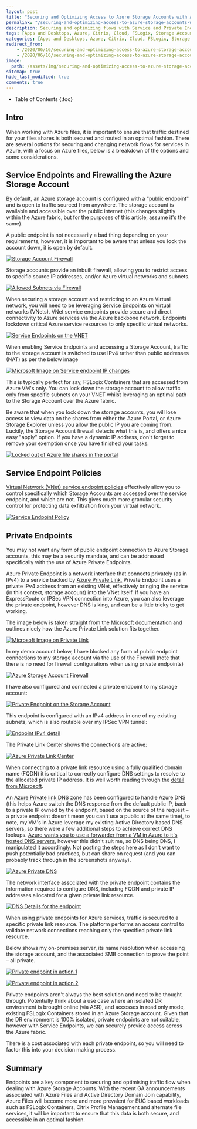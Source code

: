 ```yaml
---
layout: post
title: "Securing and Optimizing Access to Azure Storage Accounts with Azure Endpoints"
permalink: "/securing-and-optimizing-access-to-azure-storage-accounts-with-azure-endpoints/"
description: Securing and optimizing flows with Service and Private Endpoints
tags: [Apps and Desktops, Azure, Citrix, Cloud, FSLogix, Storage Accounts, UPM, Windows]
categories: [Apps and Desktops, Azure, Citrix, Cloud, FSLogix, Storage Accounts, UPM, Windows]
redirect_from: 
    - /2020/06/16/securing-and-optimizing-access-to-azure-storage-accounts-with-azure-endpoints
    - /2020/06/16/securing-and-optimizing-access-to-azure-storage-accounts-with-azure-endpoints/
image:
  path: /assets/img/securing-and-optimizing-access-to-azure-storage-accounts-with-azure-endpoints/post_default_image.jpg
sitemap: true
hide_last_modified: true
comments: true
---
```


<!--excerpt-->

-  Table of Contents
{:toc}

## Intro

When working with Azure files, it is important to ensure that traffic destined for your files shares is both secured and routed in an optimal fashion. There are several options for securing and changing network flows for services in Azure, with a focus on Azure files, below is a breakdown of the options and some considerations.

## Service Endpoints and Firewalling the Azure Storage Account

By default, an Azure storage account is configured with a "public endpoint" and is open to traffic sourced from anywhere. The storage account is available and accessible over the public internet (this changes slightly within the Azure fabric, but for the purposes of this article, assume it's the same).

A public endpoint is not necessarily a bad thing depending on your requirements, however, it is important to be aware that unless you lock the account down, it is open by default.

[![Storage Account Firewall]({{site.baseurl}}/assets/img/securing-and-optimizing-access-to-azure-storage-accounts-with-azure-endpoints/StorageAccountFirewall.png)]({{site.baseurl}}/assets/img/securing-and-optimizing-access-to-azure-storage-accounts-with-azure-endpoints/StorageAccountFirewall.png)

Storage accounts provide an inbuilt firewall, allowing you to restrict access to specific source IP addresses, and/or Azure virtual networks and subnets.

[![Allowed Subnets via Firewall]({{site.baseurl}}/assets/img/securing-and-optimizing-access-to-azure-storage-accounts-with-azure-endpoints/AllowedSubnets.png)]({{site.baseurl}}/assets/img/securing-and-optimizing-access-to-azure-storage-accounts-with-azure-endpoints/AllowedSubnets.png)

When securing a storage account and restricting to an Azure Virtual network, you will need to be leveraging [Service Endpoints](https://docs.microsoft.com/en-us/azure/virtual-network/virtual-network-service-endpoints-overview) on virtual networks (VNets). VNet service endpoints provide secure and direct connectivity to Azure services via the Azure backbone network. Endpoints lockdown critical Azure service resources to only specific virtual networks.

[![Service Endpoints on the VNET]({{site.baseurl}}/assets/img/securing-and-optimizing-access-to-azure-storage-accounts-with-azure-endpoints/ServiceEndpointsVNET.png)]({{site.baseurl}}/assets/img/securing-and-optimizing-access-to-azure-storage-accounts-with-azure-endpoints/ServiceEndpointsVNET.png)

When enabling Service Endpoints and accessing a Storage Account, traffic to the storage account is switched to use IPv4 rather than public addresses (NAT) as per the below image

[![Microsoft Image on Service endpoint IP changes]({{site.baseurl}}/assets/img/securing-and-optimizing-access-to-azure-storage-accounts-with-azure-endpoints/MicrosoftImageServiceEndpoints.png)]({{site.baseurl}}/assets/img/securing-and-optimizing-access-to-azure-storage-accounts-with-azure-endpoints/MicrosoftImageServiceEndpoints.png)

This is typically perfect for say, FSLogix Containers that are accessed from Azure VM's only. You can lock down the storage account to allow traffic only from specific subnets on your VNET whilst leveraging an optimal path to the Storage Account over the Azure fabric.

Be aware that when you lock down the storage accounts, you will lose access to view data on the shares from either the Azure Portal, or Azure Storage Explorer unless you allow the public IP you are coming from. Luckily, the Storage Account firewall detects what this is, and offers a nice easy "apply" option. If you have a dynamic IP address, don't forget to remove your exemption once you have finished your tasks.

[![Locked out of Azure file shares in the portal]({{site.baseurl}}/assets/img/securing-and-optimizing-access-to-azure-storage-accounts-with-azure-endpoints/LockedOut.png)]({{site.baseurl}}/assets/img/securing-and-optimizing-access-to-azure-storage-accounts-with-azure-endpoints/LockedOut.png)

## Service Endpoint Policies

[Virtual Network (VNet) service endpoint policies](https://docs.microsoft.com/en-us/azure/virtual-network/virtual-network-service-endpoint-policies-overview) effectively allow you to control specifically which Storage Accounts are accessed over the service endpoint, and which are not. This gives much more granular security control for protecting data exfiltration from your virtual network.

[![Service Endpoint Policy]({{site.baseurl}}/assets/img/securing-and-optimizing-access-to-azure-storage-accounts-with-azure-endpoints/ServiceEndpointPolicy.png)]({{site.baseurl}}/assets/img/securing-and-optimizing-access-to-azure-storage-accounts-with-azure-endpoints/ServiceEndpointPolicy.png)

## Private Endpoints

You may not want any form of public endpoint connection to Azure Storage accounts, this may be a security mandate, and can be addressed specifically with the use of Azure Private Endpoints.

Azure Private Endpoint is a network interface that connects privately (as in IPv4) to a service backed by [Azure Private Link.](https://azure.microsoft.com/en-us/services/private-link/) Private Endpoint uses a private IPv4 address from an existing VNet, effectively bringing the service (in this context, storage account) into the VNet itself. If you have an ExpressRoute or IPSec VPN connection into Azure, you can also leverage the private endpoint, however DNS is king, and can be a little tricky to get working.

The image below is taken straight from the [Microsoft documentation](https://azure.microsoft.com/en-us/services/private-link/#features) and outlines nicely how the Azure Private Link solution fits together.

[![Microsoft Image on Private Link]({{site.baseurl}}/assets/img/securing-and-optimizing-access-to-azure-storage-accounts-with-azure-endpoints/MicrosoftImagePrivateLink.png)]({{site.baseurl}}/assets/img/securing-and-optimizing-access-to-azure-storage-accounts-with-azure-endpoints/MicrosoftImagePrivateLink.png)

In my demo account below, I have blocked any form of public endpoint connections to my storage account via the use of the Firewall (note that there is no need for firewall configurations when using private endpoints)

[![Azure Storage Account Firewall]({{site.baseurl}}/assets/img/securing-and-optimizing-access-to-azure-storage-accounts-with-azure-endpoints/StorageAccountFirewall.png)]({{site.baseurl}}/assets/img/securing-and-optimizing-access-to-azure-storage-accounts-with-azure-endpoints/StorageAccountFirewall.png)

I have also configured and connected a private endpoint to my storage account:

[![Private Endpoint on the Storage Account]({{site.baseurl}}/assets/img/securing-and-optimizing-access-to-azure-storage-accounts-with-azure-endpoints/PrivateLinkPrivateEndpoint.png)]({{site.baseurl}}/assets/img/securing-and-optimizing-access-to-azure-storage-accounts-with-azure-endpoints/PrivateLinkPrivateEndpoint.png)

This endpoint is configured with an IPv4 address in one of my existing subnets, which is also routable over my IPSec VPN tunnel:

[![Endpoint IPv4 detail]({{site.baseurl}}/assets/img/securing-and-optimizing-access-to-azure-storage-accounts-with-azure-endpoints/PrivateLinkEndpointIPV4.png)]({{site.baseurl}}/assets/img/securing-and-optimizing-access-to-azure-storage-accounts-with-azure-endpoints/PrivateLinkEndpointIPV4.png)

The Private Link Center shows the connections are active:

[![Azure Private Link Center]({{site.baseurl}}/assets/img/securing-and-optimizing-access-to-azure-storage-accounts-with-azure-endpoints/PrivateLinkCentre.png)]({{site.baseurl}}/assets/img/securing-and-optimizing-access-to-azure-storage-accounts-with-azure-endpoints/PrivateLinkCentre.png)

When connecting to a private link resource using a fully qualified domain name (FQDN) it is critical to correctly configure DNS settings to resolve to the allocated private IP address. It is well worth reading through the [detail from Microsoft](https://docs.microsoft.com/en-us/azure/storage/common/storage-private-endpoints).

An [Azure Private link DNS zone](https://docs.microsoft.com/en-us/azure/private-link/private-endpoint-dns#azure-services-dns-zone-configuration) has been configured to handle Azure DNS (this helps Azure switch the DNS response from the default public IP, back to a private IP owned by the endpoint, based on the source of the request – a private endpoint doesn't mean you can't use a public at the same time), to note, my VM's in Azure leverage my existing Active Directory based DNS servers, so there were a few additional steps to achieve correct DNS lookups. [Azure wants you to use a forwarder from a VM in Azure to it's hosted DNS servers](https://docs.microsoft.com/en-us/azure/private-link/private-endpoint-dns#on-premises-workloads-using-a-dns-forwarder), however this didn't suit me, so DNS being DNS, I manipulated it accordingly. Not posting the steps here as I don't want to push potentially bad practices, but can share on request (and you can probably track through in the screenshots anyway).

[![Azure Private DNS]({{site.baseurl}}/assets/img/securing-and-optimizing-access-to-azure-storage-accounts-with-azure-endpoints/PrivateDNS.png)]({{site.baseurl}}/assets/img/securing-and-optimizing-access-to-azure-storage-accounts-with-azure-endpoints/PrivateDNS.png)

The network interface associated with the private endpoint contains the information required to configure DNS, including FQDN and private IP addresses allocated for a given private link resource.

[![DNS Details for the endpoint]({{site.baseurl}}/assets/img/securing-and-optimizing-access-to-azure-storage-accounts-with-azure-endpoints/PrivateDNSEndpoint.png)]({{site.baseurl}}/assets/img/securing-and-optimizing-access-to-azure-storage-accounts-with-azure-endpoints/PrivateDNSEndpoint.png)

When using private endpoints for Azure services, traffic is secured to a specific private link resource. The platform performs an access control to validate network connections reaching only the specified private link resource.

Below shows my on-premises server, its name resolution when accessing the storage account, and the associated SMB connection to prove the point – all private.

[![Private endpoint in action 1]({{site.baseurl}}/assets/img/securing-and-optimizing-access-to-azure-storage-accounts-with-azure-endpoints/PrivateEndpointAction1.png)]({{site.baseurl}}/assets/img/securing-and-optimizing-access-to-azure-storage-accounts-with-azure-endpoints/PrivateEndpointAction1.png)

[![Private endpoint in action 2]({{site.baseurl}}/assets/img/securing-and-optimizing-access-to-azure-storage-accounts-with-azure-endpoints/PrivateEndpointAction2.png)]({{site.baseurl}}/assets/img/securing-and-optimizing-access-to-azure-storage-accounts-with-azure-endpoints/PrivateEndpointAction2.png)

Private endpoints aren't always the best solution and need to be thought through. Potentially think about a use case where an isolated DR environment is brought online (via ASR), and accesses in read only mode, existing FSLogix Containers stored in an Azure Storage account. Given that the DR environment is 100% isolated, private endpoints are not suitable, however with Service Endpoints, we can securely provide access across the Azure fabric.

There is a cost associated with each private endpoint, so you will need to factor this into your decision making process.

## Summary

Endpoints are a key component to securing and optimising traffic flow when dealing with Azure Storage Accounts. With the recent GA announcements associated with Azure Files and Active Directory Domain Join capability, Azure Files will become more and more prevalent for EUC based workloads such as FSLogix Containers, Citrix Profile Management and alternate file services, it will be important to ensure that this data is both secure, and accessible in an optimal fashion.
